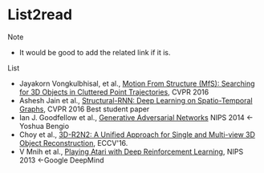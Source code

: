 # List2read

Note
- It would be good to add the related link if it is. 

List
- Jayakorn Vongkulbhisal, et al., [Motion From Structure (MfS): Searching for 3D Objects in Cluttered Point Trajectories](http://www.cv-foundation.org/openaccess/content_cvpr_2016/html/Vongkulbhisal_Motion_From_Structure_CVPR_2016_paper.html), CVPR 2016
- Ashesh Jain et al., [Structural-RNN: Deep Learning on Spatio-Temporal Graphs](http://www.cv-foundation.org/openaccess/content_cvpr_2016/html/Jain_Structural-RNN_Deep_Learning_CVPR_2016_paper.html), CVPR 2016 Best student paper
- Ian J. Goodfellow et al., [Generative Adversarial Networks](http://www.cv-foundation.org/openaccess/content_cvpr_2016/html/Vongkulbhisal_Motion_From_Structure_CVPR_2016_paper.html) NIPS 2014 <- Yoshua Bengio
- Choy et al., [3D-R2N2: A Unified Approach for Single and Multi-view 3D Object Reconstruction](http://www.cv-foundation.org/openaccess/content_cvpr_2016/html/Vongkulbhisal_Motion_From_Structure_CVPR_2016_paper.html), ECCV'16.
- V Mnih et al., [Playing Atari with Deep Reinforcement Learning](http://www.cv-foundation.org/openaccess/content_cvpr_2016/html/Vongkulbhisal_Motion_From_Structure_CVPR_2016_paper.html), NIPS 2013 <-Google DeepMind
